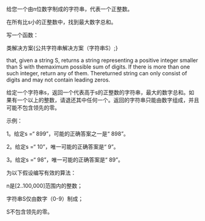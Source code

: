 ﻿给您一个由n位数字制成的字符串，代表一个正整数。

在所有比s小的正整数中，找到最大数字总和。

写一个函数：

类解决方案{公共字符串解决方案（字符串S）;}

that, given a string S, returns a string representing a positive integer smaller than S with themaximum possible sum of digits. lf there is more than one such integer, return any of them. 
Thereturned string can only consist of digits and may not contain leading zeros.

给定一个字符串s，返回一个代表高于s的正整数的字符串，最大的数字总和。如果有一个以上的整数，请退还其中任何一个。返回的字符串只能由数字组成，并且可能不包含领先的零。

示例：

1。给定s =“ 899”，可能的正确答案之一是“ 898”。

2。给定s =“ 10”，唯一可能的正确答案是“ 9”。

3。给定s =“ 98”，唯一可能的正确答案是“ 89”。

为以下假设编写有效的算法：

n是[2..100,000]范围内的整数；

字符串S仅由数字（0-9）制成；

S不包含领先的零。